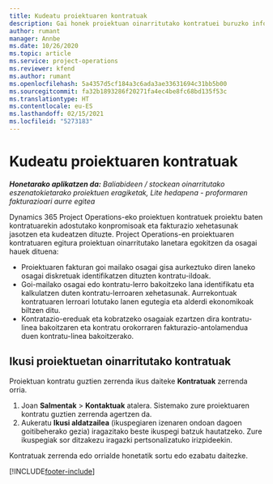 ```yaml
---
title: Kudeatu proiektuaren kontratuak
description: Gai honek proiektuan oinarritutako kontratuei buruzko informazioa ikusten du.
author: rumant
manager: Annbe
ms.date: 10/26/2020
ms.topic: article
ms.service: project-operations
ms.reviewer: kfend
ms.author: rumant
ms.openlocfilehash: 5a4357d5cf184a3c6ada3ae33631694c31bb5b00
ms.sourcegitcommit: fa32b1893286f20271fa4ec4be8fc68bd135f53c
ms.translationtype: HT
ms.contentlocale: eu-ES
ms.lasthandoff: 02/15/2021
ms.locfileid: "5273183"
---
```

# <a name="manage-project-contracts"></a>Kudeatu proiektuaren kontratuak

_**Honetarako aplikatzen da:** Baliabideen / stockean oinarritutako eszenatokietarako proiektuen eragiketak, Lite hedapena - proformaren fakturazioari aurre egitea_

Dynamics 365 Project Operations-eko proiektuen kontratuek proiektu baten kontratuarekin adostutako konpromisoak eta fakturazio xehetasunak jasotzen eta kudeatzen dituzte. Project Operations-en proiektuaren kontratuaren egitura proiektuan oinarritutako lanetara egokitzen da osagai hauek dituena:

- Proiektuaren fakturan goi mailako osagai gisa aurkeztuko diren laneko osagai diskretuak identifikatzen dituzten kontratu-ildoak.
- Goi-mailako osagai edo kontratu-lerro bakoitzeko lana identifikatu eta kalkulatzen duten kontratu-lerroaren xehetasunak. Aurrekontuak kontratuaren lerroari lotutako lanen egutegia eta alderdi ekonomikoak biltzen ditu.
- Kontratazio-ereduak eta kobratzeko osagaiak ezartzen dira kontratu-linea bakoitzaren eta kontratu orokorraren fakturazio-antolamendua duen kontratu-linea bakoitzerako.

## <a name="view-all-project-based-contracts"></a>Ikusi proiektuetan oinarritutako kontratuak

Proiektuan kontratu guztien zerrenda ikus daiteke **Kontratuak** zerrenda orria. 

1. Joan **Salmentak** > **Kontaktuak** atalera. Sistemako zure proiektuaren kontratu guztien zerrenda agertzen da. 
2. Aukeratu **Ikusi aldatzailea** (ikuspegiaren izenaren ondoan dagoen goitibeherako gezia) iragazitako beste ikuspegi batzuk hautatzeko. Zure ikuspegiak sor ditzakezu iragazki pertsonalizatuko irizpideekin.

Kontratuak zerrenda edo orrialde honetatik sortu edo ezabatu daitezke.


[!INCLUDE[footer-include](../../includes/footer-banner.md)]
